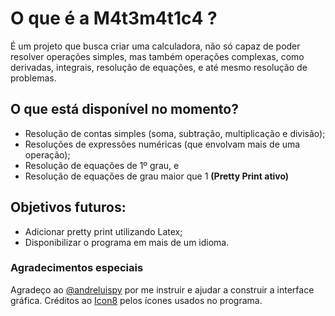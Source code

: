 # O que é a M4t3m4t1c4 ?

É um projeto que busca criar uma calculadora, não só capaz de poder resolver operações simples, mas também operações complexas, como derivadas, integrais, resolução de equações, e até mesmo resolução de problemas.

## O que está disponível no momento?

* Resolução de contas simples (soma, subtração, multiplicação e divisão);
* Resoluções de expressões numéricas (que envolvam mais de uma operação);
* Resolução de equações de 1º grau, e
* Resolução de equações de grau maior que 1 **(Pretty Print ativo)**

## Objetivos futuros:

* Adicionar pretty print utilizando Latex;
* Disponibilizar o programa em mais de um idioma.

### Agradecimentos especiais

Agradeço ao [@andreluispy](https://github.com/andreluispy/) por me instruir e ajudar a construir a interface gráfica.
Créditos ao [Icon8](https://icons8.com) pelos ícones usados no programa.
